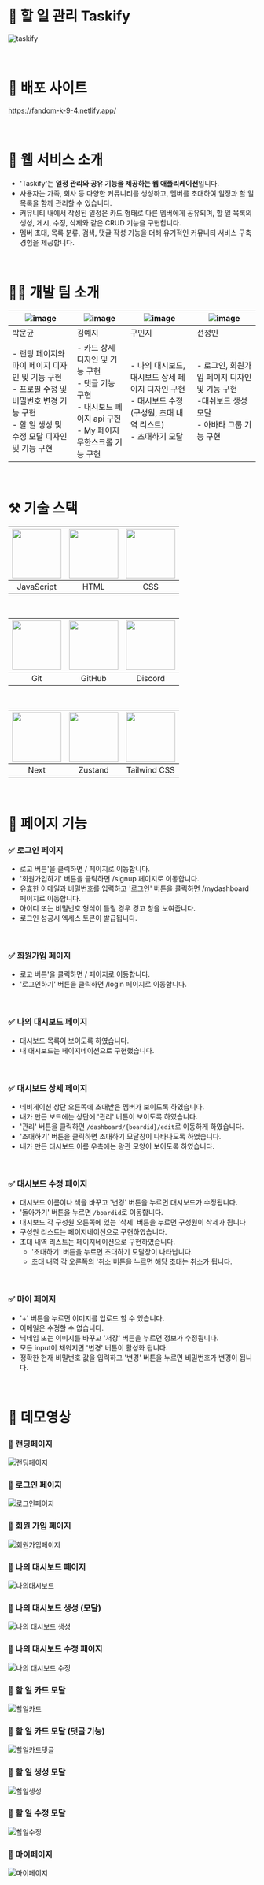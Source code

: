 # 📖 할 일 관리 Taskify
![taskify](https://github.com/user-attachments/assets/bc1987bf-8336-4492-8c40-147a226ce665)



<br/>

# 🔗 배포 사이트

https://fandom-k-9-4.netlify.app/

<br/>

# 🎀 웹 서비스 소개

-   'Taskify'는 **일정 관리와 공유 기능을 제공하는 웹 애플리케이션**입니다.
-   사용자는 가족, 회사 등 다양한 커뮤니티를 생성하고, 멤버를 초대하여 일정과 할 일 목록을 함께 관리할 수 있습니다.
-   커뮤니티 내에서 작성된 일정은 카드 형태로 다른 멤버에게 공유되며, 할 일 목록의 생성, 게시, 수정, 삭제와 같은 CRUD 기능을 구현합니다.
-   멤버 초대, 목록 분류, 검색, 댓글 작성 기능을 더해 유기적인 커뮤니티 서비스 구축 경험을 제공합니다.

<br/>

# 👨‍💻 개발 팀 소개

|![image](https://github.com/user-attachments/assets/520afd17-12e7-488f-a0cc-766a77f8e1e9)|![image](https://github.com/user-attachments/assets/ba8fe0b3-9244-4b1e-a3b2-c0cbdb3e6a4c)|![image](https://github.com/user-attachments/assets/9aa5b3dd-b669-42e7-8b09-ebd20acc6efc)|![image](https://github.com/user-attachments/assets/ad471dbb-4491-477c-b26a-a51fcc95e60a)|
|---|---|---|---|
| 박문균 | 김예지 | 구민지 | 선정민 |
|-  랜딩 페이지와 마이 페이지 디자인 및 기능 구현<br/>- 프로필 수정 및 비밀번호 변경 기능 구현<br/>- 할 일 생성 및 수정 모달 디자인 및 기능 구현|- 카드 상세 디자인 및 기능 구현<br/>- 댓글 기능 구현<br/>- 대시보드 페이지 api 구현<br/>- My 페이지 무한스크롤 기능 구현|- 나의 대시보드, 대시보드 상세 페이지 디자인 구현<br/>- 대시보드 수정 (구성원, 초대 내역 리스트)<br/>- 초대하기 모달| - 로그인, 회원가입 페이지 디자인 및 기능 구현<br/>-대쉬보드 생성 모달<br/> - 아바타 그룹 기능 구현  |

<br/>

# ⚒️ 기술 스택

|<img src="https://github.com/user-attachments/assets/215587a1-fb56-4dfd-87c4-5bb85517017a" width='100'/>|<img src="https://github.com/user-attachments/assets/ddf2f58e-6d06-4de1-8cda-d7d0660054f4" width='100'/>|<img src="https://github.com/user-attachments/assets/68263649-2ef8-46ae-82b5-51c9f617b7e6" width="100" /> |
|:---:|:---:|:---:|
| JavaScript | HTML | CSS |

<br/>

|<img src="https://github.com/user-attachments/assets/bbc20c4a-359b-4b5b-b416-e9caa4ecfff2" width="100" />|<img src="https://github.com/user-attachments/assets/140d878b-63b4-4236-8a1a-8a9b22423ce9" width='100'/>|<img src="https://github.com/user-attachments/assets/daf94f1f-34f2-414f-bfa7-ee9e341aea59" width="100" />|
|:---:|:---:|:---:|
|Git|GitHub|Discord|

<br/>

|<img src="https://github.com/user-attachments/assets/651f6ccd-615b-4fd3-a267-19f1f7945ef4" width="100" /> |<img src="https://github.com/user-attachments/assets/138b104e-b4c0-4571-a773-e7598eaa2e35" width='100'/>|<img src="https://github.com/user-attachments/assets/b94f7f28-33c9-49c3-8978-ddde0e5b5abd" width='100'/>|
|:---:|:---:|:---:|
|Next|Zustand|Tailwind CSS|

<br/>

# 🔨 페이지 기능


### ✅ 로그인 페이지

-    로고 버튼'을 클릭하면 / 페이지로 이동합니다.
-    '회원가입하기' 버튼을 클릭하면 /signup 페이지로 이동합니다.
-    유효한 이메일과 비밀번호를 입력하고 '로그인' 버튼을 클릭하면 /mydashboard 페이지로 이동합니다.
-    아이디 또는 비밀번호 형식이 틀릴 경우 경고 창을 보여줍니다.
-    로그인 성공시 엑세스 토큰이 발급됩니다.
<br />

### ✅ 회원가입 페이지

-   로고 버튼'을 클릭하면 / 페이지로 이동합니다.
-   '로그인하기' 버튼을 클릭하면 /login 페이지로 이동합니다.
<br />

### ✅ 나의 대시보드 페이지 

-   대시보드 목록이 보이도록 하였습니다.
-   내 대시보드는 페이지네이션으로 구현했습니다.
<br />

### ✅ 대시보드 상세 페이지

-   네비게이션 상단 오른쪽에 초대받은 멤버가 보이도록 하였습니다.  
-   내가 만든 보드에는 상단에 '관리' 버튼이 보이도록 하였습니다.
  -   '관리' 버튼을 클릭하면 `/dashboard/{boardid}/edit`로 이동하게 하였습니다.
-   '초대하기' 버튼을 클릭하면 초대하기 모달창이 나타나도록 하였습니다.
-   내가 만든 대시보드 이름 우측에는 왕관 모양이 보이도록 하였습니다. 
<br />

### ✅ 대시보드 수정 페이지 

-   대시보드 이름이나 색을 바꾸고 '변경' 버튼을 누르면 대시보드가 수정됩니다.
-   '돌아가기' 버튼을 누르면 `/boardid`로 이동합니다.
-   대시보드 각 구성원 오른쪽에 있는 '삭제' 버튼을 누르면 구성원이 삭제가 됩니다
-   구성원 리스트는 페이지네이션으로 구현하였습니다.
-   초대 내역 리스트는 페이지네이션으로 구현하였습니다.
    - '초대하기' 버튼을 누르면 초대하기 모달창이 나타납니다.
    - 초대 내역 각 오른쪽의 '취소'버튼을 누르면 해당 초대는 취소가 됩니다.
<br />

### ✅ 마이 페이지

- '+' 버튼을 누르면 이미지를 업로드 할 수 있습니다.
- 이메일은 수정할 수 없습니다.
- 닉네임 또는 이미지를 바꾸고 '저장' 버튼을 누르면 정보가 수정됩니다.
- 모든 input이 채워지면 '변경' 버튼이 활성화 됩니다.
- 정확한 현재 비밀번호 값을 입력하고 '변경' 버튼을 누르면 비밀번호가 변경이 됩니다.
<br />

# 📝 데모영상

### 📌 랜딩페이지
  
![랜딩페이지](https://github.com/user-attachments/assets/9f654817-972b-43c3-b075-b79c79455a08)
<br />

### 📌 로그인 페이지

![로그인페이지](https://github.com/user-attachments/assets/121168fb-1823-45e7-8b19-d124969451b3)
<br />

### 📌 회원 가입 페이지
![회원가입페이지](https://github.com/user-attachments/assets/6fdb265c-c040-4383-a1bd-76a50fe9c64b)
<br />

### 📌 나의 대시보드 페이지
![나의대시보드](https://github.com/user-attachments/assets/50c1eb3d-249e-43fd-8968-299fbd62421a)
<br />

### 📌 나의 대시보드 생성 (모달)

![나의 대시보드 생성](https://github.com/user-attachments/assets/5703519b-a229-48ef-ba77-12fc6e06e489)
<br />

### 📌 나의 대시보드 수정 페이지
![나의 대시보드 수정](https://github.com/user-attachments/assets/05b13a44-0b82-4c60-8c79-71fa7e2aa4dc)
<br />

### 📌 할 일 카드 모달

![할일카드](https://github.com/user-attachments/assets/cf7ccb30-62ca-4db0-8457-bf70f2b42a1f)
<br />

### 📌 할 일 카드 모달 (댓글 기능)

![할일카드댓글](https://github.com/user-attachments/assets/6fa2bf17-91df-4bdd-a99b-b5353188f384)
<br />


### 📌 할 일 생성 모달 

![할일생성](https://github.com/user-attachments/assets/4ac3610c-9d6f-47ef-8be5-1615c182d232)
<br />

### 📌 할 일 수정 모달 

![할일수정](https://github.com/user-attachments/assets/71df4187-10ab-4553-9bae-dc7dac1621b5)
<br />

### 📌 마이페이지
![마이페이지](https://github.com/user-attachments/assets/5831678e-e93a-40ca-91db-194a2c60b633)

<br />





<br/>
